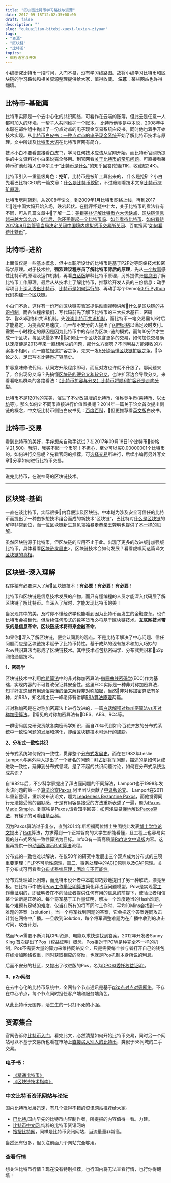 ```yaml
---
title: "区块链比特币学习路线与资源"
date: 2017-09-18T12:02:35+08:00
draft: false 
description: ""
slug: "qukuailian-bitebi-xuexi-luxian-ziyuan" 
tags:
- "资源"
- "区块链"
- "比特币"
topics: 
- 编程语言与开发
---
```


小编研究比特币一段时间，入门不易，没有学习线路图。故将小编学习比特币和区块链的学习路线和相关资源整理提供给大家，值得收藏。
**注意**：某些网站也许得翻墙。
 
## 比特币-基础篇
比特币实际是一个去中心化的共识网络，可看作在云端的账簿，但此云是任意一人都可加入的环境，一帮子人共同维护一个账本。
比特币他爹是中本聪，2008年中本聪在邮件组中抛出了一份点对点的电子现金交易系统白皮书，同时他也着手开始技术实现。从[比特币白皮书：一种点对点的电子现金系统](http://www.8btc.com/wiki/bitcoin-a-peer-to-peer-electronic-cash-system )开始了解比特币技术与原理。文中所谈及[比特币术语](https://bitcoin.org/zh_CN/vocabulary )在比特币官网有简介。

技术小白不要看直接看白皮书，学习任何技术应该从官网开始，而比特币官网所提供的中文资料对小白来说完全够用。到官网看[关于比特币的常见问题](https://bitcoin.org/zh_CN/faq#what-is-bitcoin )。可直接看莱特币矿池创始人江卓尔关于“[比特币是什么](https://www.zhihu.com/question/22076666/answer/69638270 )"的知乎回答(赞超11K，收藏超24K)。

比特币引入一重量级角色：**挖矿**，比特币是被矿工算出来的， 什么是挖矿？小白先看巴比特CEO的一篇文章：[什么是比特币挖矿](http://8btc.com/article-109-1.html )，不过瘾则看技术文章[比特币挖矿原理](https://wk588.com/1670.html)。

比特币劈荆斩刺，从2008年论文，到2009年1月比特币网络上线，再到2017年连中国大妈开始入场，跌宕起伏。在批评怀疑中壮大，关于比特币的看法各有不同，可从几篇文章中了解一二：[美银美林详解比特币六大优缺点](http://finance.sina.com.cn/money/forex/20131206/112717553394.shtml )、[区块链信息越来越大怎么办](https://www.zhihu.com/question/39067000/answer/110878081 )、[8年后，你还买得起一个比特币吗](https://www.aganjinrong.com/articles/231 )、[如何看待比特币](http://www.cwzg.cn/politics/201709/38508.html )、[如何看待2017年9月监管管当局决定关闭中国境内虚拟货币交易所关闭](https://www.zhihu.com/question/65086321 )、百度搜索“[如何看待比特币](https://www.baidu.com/s?ie=UTF-8&wd=“如何看待比特币”)”。

## 比特币-进阶
上面仅仅是一些基本概念，但中本聪所设计的比特币是基于P2P对等网络技术和密码学原理。对于技术控，**强烈建议程序员了解比特币背后的原理**，先从[一个故事](http://blog.codinglabs.org/articles/bitcoin-mechanism-make-easy.html )感性比特币的原理及运作机制，再看[白话版](http://tech2ipo.com/62406)解释比特币原理，另外提供张[信息图](http://www.wanbizu.com/uploads/allimg/140812/123P91P7-0.jpg)了解比特币工作原理。最后从从技术上了解比特币，推荐给开发人员的三份信息：动手写项目上[深入浅出比特币](https://www.zhihu.com/question/20941124/answer/16668373)、[比特币是如何运行的](https://www.zhihu.com/question/20941124/answer/20411491)、再动手写个Demo[50 行 Python 代码构建一个区块链](http://blog.csdn.net/simple_the_best/article/details/75448617)。

小白们不急，这样有一份万向区块链实验室提供动画视频讲解[什么是区块链的共识机制](https://v.qq.com/x/page/n0329wgvcz7.html)。而各位程序猿们，写代码前先了解下比特币的三大技术基石：密码学、p2p网络和共识机制。先[浅谈比特币共识机制](https://bitshuo.com/topic/58ad85b108d6a0f32a5bc045)，而比特币一笔交易需1小时后才能稳定，为提高交易速度，而一帮不安分的人提出了[闪电网络](http://8btc.com/doc-view-399.html)以满足及时支付。需要一小时稳定的原因是因为比特币中的存储为区块+链的模式，而每10分钟才生成一个区块，每区块最多1M，如何让一个区块包含更多的交易，如何加快交易确认速度便是2013年来一直想解决的问题，那什么方案嗯？不同利益方能接收的方案各不相同，而一直拉锯这扩容之争。先来一发[5分钟读懂区块链扩容之争](http://www.jpm.cn/article-29224-1.html)，争论之久，足已写本[比特币扩容简史](https://m.wabi.com/news/20658.html)。

扩容意味修改代码，认同方升级程序即可，而反对方也许就不升级了。那问题来了，会出现分叉吗？先搞懂[区块链的硬分叉和软分叉](http://geek.csdn.net/news/detail/138580)，也许扩容边会导致分叉，来看看吃瓜群众的各路看法：[【比特币扩容与分叉】比特币将顺利扩容还是走向分裂](http://www.8btc.com/bitcoin-scaling-2017)。

比特币不是120%的完美，催生了不少改进版的比特币，俗称竞争币([莱特币](https://litecoin.org/cn/)、[以太坊](https://ethereum.org/)等)。那么如何让不同币直接进行价值置换呢？2014年一篇关于论文首次提出侧链的概念，中文版比特币侧链白皮书见：[百度百科](https://wenku.baidu.com/view/1126507452d380eb62946db7.html)，但更推荐看[英文版](https://www.blockstream.com/sidechains.pdf)白皮书。


## 比特币-交易
看到比特币的美好，手痒想亲自动手试试？在2017年09月18日1个比特币价格￥21,500。我穷，我买不起一个币呀！不担心，至少可以买0.00000001个比特币的。如何进行交易呢？先看官网的推荐，可[选择交易]( https://bitcoin.org/en/exchanges)所进行，后续小编再另外写文章分享如何进行比特币交易。

----------
说完比特币，在说神奇的区块链技术。

----------


## 区块链-基础
一直在谈比特币，实际很多内容便涉及区块链。中本聪为涉及安全可信任的比特币而提出了一种由多想技术组合而成的新技术”区块链“，巴比特对[什么是区块链](http://www.8btc.com/what-is-blockchain)的解释非常到位，而一位区块链新生意见领袖暴走恭亲王龚明也提供了[不一样的见解](http://chainb.com/?P=Cont&id=6)。

虽然区块链源于比特币，但区块链的应用不止于此。出现了更多的改进版加强版比特币，具体看看[区块链发展史](https://yq.aliyun.com/articles/60132 )>。区块链技术会如何发展？看看虎嗅网这篇译文[区块链的真相](https://www.huxiu.com/article/180629.html)。

## 区块链-深入理解
程序猿有必要深入了解区块链技术！**有必要！有必要！有必要！**

比特币和区块链是信息技术发展的产物，而只有懂编程的人员才能深入代码层了解区块链了解比特币。当深入了解时，才能发现比特币的美！

当发现其中的美，及时你不懂经济学也能看到因为比特币而发生的金融变革。也许比特币会被替代，但后续任何形式的数字货币必将基于区块链技术。**互联网技术带来的是信息革命，区块链技术将带来金融革命**。

如果你深入了解区块链，便会认同我的观点。不是比特币解决了中心问题、信任问题而应是区块链技术赋予了比特币特性。基于成熟的现有技术和加入巧妙的Pow共识算法而形成了区块链技术。其中技术点包括密码学、分布式共识和p2p网络通信技术。

**1、密码学**

区块链技术中利用[哈希算法](https://baike.baidu.com/item/哈希算法)中的非对称加密算法-[椭圆曲线密码学](http://8btc.com/article-138-1.html)(ECC)作为基础，实现内容的不可篡改保证其安全性。这里ECC实际是一种非对称加密算法，知乎好友这里有[用通俗易懂的话来解释非对称加密](https://www.zhihu.com/question/33645891)，当然非对称加密算法有多种，如RSA，知名博主阮一峰老师有讲解[RSA算法原理](http://www.ruanyifeng.com/blog/2013/06/rsa_algorithm_part_one.html)两篇。

非对称加密是在对称加密算法上进行改进的，一篇[白话解释对称加密算法vs非对称加密算法](https://segmentfault.com/a/1190000004461428)。常见的对称加密算法有DES、AES、RC4等。

一群密码朋克研究贡献各类密码学知识，而自70年代到如今百花齐放的分布式系统中一致性问题的发展和演化，却给区块链技术可远行的翅膀。


**2、分布式一致性共识**

分布式系统如何保持一致性，贯穿整个[分布式发展史](https://36kr.com/p/5037166.html)，而在在1982年Leslie Lamport与另外两人提出了一个著名的问题：[拜占庭将军问题]( 
http://www.8btc.com/baizhantingjiangjun)，描述的是如何达成进攻一致性，延伸到分布式领域，是了不起的共识问题讨论，如何在分布式系统达成共识？

自1982年后，不少科学家提出了拜占庭问题的不同解法，Lamport也于1998年发表该问题的第一个[算法论文Paxos](http://lamport.azurewebsites.net/pubs/lamport-paxos.pdf),阿里团队贡献了[中译版论文](https://wenku.baidu.com/view/87276e1dfad6195f312ba6d7.html)。 Lamport在2011年重新整理，重新发布该论文，题为[Leaderless Byzantine Paxos](https://www.microsoft.com/en-us/research/wp-content/uploads/2016/12/Leaderless-Byzantine-Paxos.pdf)，而他觉得同行无法接受他的幽默感，于是有用容易接受的方法重新表述了一遍，题为[Paxos Made Simple](https://www.microsoft.com/en-us/research/wp-content/uploads/2016/12/paxos-simple-Copy.pdf)。到底啥是Paxos,请看知乎回答：[如何浅显易懂地解说Paxos算法](https://www.zhihu.com/question/19787937)，有梯子的可看[维基百科](https://zh.wikipedia.org/wiki/Paxos算法)。

因为Paxos算法过于复杂，直到2014年斯坦福两位博士生围绕此发表[博士学位论文](https://ramcloud.stanford.edu/~ongaro/thesis.pdf)提出了[Raft](https://raft.github.io/raft.pdf)算法，力求得到一个正常智商的大学生都能看懂，且工程上也容易实现的分布式系统一致性算法为目标。InfoQ有一篇高质量[Raft论文中译版](http://www.infoq.com/cn/articles/raft-paper)内容。这里再提供一份[动画版演示Raft算法](http://thesecretlivesofdata.com/raft/)流程。

分布式的一致性难以解决，在仅50年的研究中发展出三个观点成为分布式的三项重要定理：[FLP不可能性原理](http://danielw.cn/FLP-proof)，[篇二](http://blog.csdn.net/chen77716/article/details/27963079)、事务处理中的[ACID原则](http://www.cnblogs.com/CareySon/archive/2012/01/29/2331088.html)以及[CAP原理](http://blog.csdn.net/chen77716/article/details/30635543)。关于分布式可再看看[分布式系统原理：困难与不可能性](https://www.genedock.com/blog/2016/05/27/20160527_distributed_system)。

分布式处理如此困难，而比特币设计者中本聪却巧妙地提出了另一种解法，漂亮至极。在比特币中使用[Pow工作量证明算法](http://www.blockchainbrother.com/article/9)简化拜占庭问题模型。Pow是实现[零工作量证明](https://baike.baidu.com/item/零工作量证明)的，即证明者在不向验证者提供任何有用的信息的前提下，使验证者相信某个论断是正确的。每个将军基于工作量证明，解决一个难度适当的Hash难题，每个难题有足够的难度，仅当在所有的将军同时工作时，平均10Mins会找到一个难题的答案（solution）。当一个将军找到问题的答案，它会把这个答案连同攻击计划在网络中广播。一旦收到Solution，每个将军调整难题为在广播中收到的攻击时间，攻击计划。

然而Pow需要不断消耗CPU资源、电能以求快速找到答案。2012年开发者Sunny King 首次提出了[Pos](https://cn.linkedin.com/pulse/深度探讨pos机制-鲲-王)（权益证明）概念，Pos相对于POW是种完全不一样的机制，Pos不需要大量的算力来维持网络安全，只是需要每个参与者打开自己的钱包在线增加网络权重，同时获取相应的奖励，也就是Pos机制本身所说的利息。

后面不安分的社区，又提出了改进版的Pos，名为[DPOS(委托权益证明)](https://www.leiphone.com/news/201706/JfsBmaf6Y0ZtV11R.html)。


**3、p2p网络**

在去中心化的比特币系统中，全网各个节点通讯是基于[p2p点对点对等网络](https://baike.baidu.com/item/对等网络)。不存在中心节点，每个节点同时担任客户端和服务端角色。

从此比特币无国界，活生生的一只打不死的小强。

## 资源集合
官网告诉你[比特币入门](https://bitcoin.org/zh_CN/getting-started)，看完此文，必然清楚如何开始比特币交易，同时另一个网站可以不基于交易所也看在市场上[直接买入别人的比特币](https://localbitcoins.com/guides/how-to-buy-bitcoins)，类似于58同城的二手交易。

### 电子书：
+ [《精通比特币》](http://book.8btc.com/master_bitcoin)
+ [《区块链技术指南》](http://book.8btc.com/blockchain_guide)

### 中文比特币资讯网站与论坛
国内比特币发展迅速，有几个做得不错的资讯网站推荐给大家。
+ [巴比特](http://www.8btc.com/),国内早先的比特币内容制作者，所提报的内容值得一看。力建。
+ [比特币中文网](http://www.bitecoin.com/),纯粹的比特币资讯网站
+ [搜搜比特网](https://www.sosobtc.com)，同样是比特币资讯网站，当流量量非常高。

当然还有很多，但关注前面几个网站完全够用。

### 查看行情
想关注比特币行情？现在没有特别推荐，也行国内将无法查看行情，也行你得翻墙！




